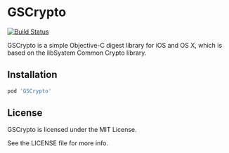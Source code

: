GSCrypto
========
[![Build Status](https://travis-ci.org/GyazSquare/GSCrypto.svg?branch=master)](https://travis-ci.org/GyazSquare/GSCrypto)

GSCrypto is a simple Objective-C digest library for iOS and OS X, which is based on the libSystem Common Crypto library.

## Installation

```rb
pod 'GSCrypto'
```

## License

GSCrypto is licensed under the MIT License.

See the LICENSE file for more info.
